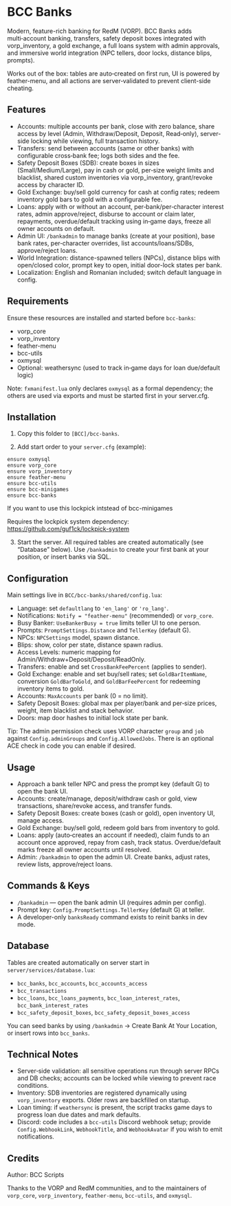 # BCC Banks

Modern, feature-rich banking for RedM (VORP). BCC Banks adds multi‑account banking, transfers, safety deposit boxes integrated with vorp_inventory, a gold exchange, a full loans system with admin approvals, and immersive world integration (NPC tellers, door locks, distance blips, prompts).

Works out of the box: tables are auto‑created on first run, UI is powered by feather-menu, and all actions are server‑validated to prevent client-side cheating.

## Features

- Accounts: multiple accounts per bank, close with zero balance, share access by level (Admin, Withdraw/Deposit, Deposit, Read‑only), server-side locking while viewing, full transaction history.
- Transfers: send between accounts (same or other banks) with configurable cross‑bank fee; logs both sides and the fee.
- Safety Deposit Boxes (SDB): create boxes in sizes (Small/Medium/Large), pay in cash or gold, per‑size weight limits and blacklist, shared custom inventories via vorp_inventory, grant/revoke access by character ID.
- Gold Exchange: buy/sell gold currency for cash at config rates; redeem inventory gold bars to gold with a configurable fee.
- Loans: apply with or without an account, per‑bank/per‑character interest rates, admin approve/reject, disburse to account or claim later, repayments, overdue/default tracking using in‑game days, freeze all owner accounts on default.
- Admin UI: `/bankadmin` to manage banks (create at your position), base bank rates, per‑character overrides, list accounts/loans/SDBs, approve/reject loans.
- World Integration: distance-spawned tellers (NPCs), distance blips with open/closed color, prompt key to open, initial door-lock states per bank.
- Localization: English and Romanian included; switch default language in config.

## Requirements

Ensure these resources are installed and started before `bcc-banks`:

- vorp_core
- vorp_inventory
- feather-menu
- bcc-utils
- oxmysql
- Optional: weathersync (used to track in‑game days for loan due/default logic)

Note: `fxmanifest.lua` only declares `oxmysql` as a formal dependency; the others are used via exports and must be started first in your server.cfg.

## Installation

1) Copy this folder to `[BCC]/bcc-banks`.

2) Add start order to your `server.cfg` (example):

```
ensure oxmysql
ensure vorp_core
ensure vorp_inventory
ensure feather-menu
ensure bcc-utils
ensure bcc-minigames
ensure bcc-banks
```
If you want to use this lockpick intstead of bcc-minigames 

Requires the lockpick system dependency: https://github.com/guf1ck/lockpick-system

3) Start the server. All required tables are created automatically (see “Database” below). Use `/bankadmin` to create your first bank at your position, or insert banks via SQL.

## Configuration

Main settings live in `BCC/bcc-banks/shared/config.lua`:

- Language: set `defaultlang` to `'en_lang'` or `'ro_lang'`.
- Notifications: `Notify = "feather-menu"` (recommended) or `vorp_core`.
- Busy Banker: `UseBankerBusy = true` limits teller UI to one person.
- Prompts: `PromptSettings.Distance` and `TellerKey` (default G).
- NPCs: `NPCSettings` model, spawn distance.
- Blips: show, color per state, distance spawn radius.
- Access Levels: numeric mapping for Admin/Withdraw+Deposit/Deposit/ReadOnly.
- Transfers: enable and set `CrossBankFeePercent` (applies to sender).
- Gold Exchange: enable and set buy/sell rates; set `GoldBarItemName`, conversion `GoldBarToGold`, and `GoldBarFeePercent` for redeeming inventory items to gold.
- Accounts: `MaxAccounts` per bank (0 = no limit).
- Safety Deposit Boxes: global max per player/bank and per‑size prices, weight, item blacklist and stack behavior.
- Doors: map door hashes to initial lock state per bank.

Tip: The admin permission check uses VORP character `group` and `job` against `Config.adminGroups` and `Config.AllowedJobs`. There is an optional ACE check in code you can enable if desired.

## Usage

- Approach a bank teller NPC and press the prompt key (default G) to open the bank UI.
- Accounts: create/manage, deposit/withdraw cash or gold, view transactions, share/revoke access, and transfer funds.
- Safety Deposit Boxes: create boxes (cash or gold), open inventory UI, manage access.
- Gold Exchange: buy/sell gold, redeem gold bars from inventory to gold.
- Loans: apply (auto‑creates an account if needed), claim funds to an account once approved, repay from cash, track status. Overdue/default marks freeze all owner accounts until resolved.
- Admin: `/bankadmin` to open the admin UI. Create banks, adjust rates, review lists, approve/reject loans.

## Commands & Keys

- `/bankadmin` — open the bank admin UI (requires admin per config).
- Prompt key: `Config.PromptSettings.TellerKey` (default G) at teller.
- A developer-only `banksReady` command exists to reinit banks in dev mode.

## Database

Tables are created automatically on server start in `server/services/database.lua`:

- `bcc_banks`, `bcc_accounts`, `bcc_accounts_access`
- `bcc_transactions`
- `bcc_loans`, `bcc_loans_payments`, `bcc_loan_interest_rates`, `bcc_bank_interest_rates`
- `bcc_safety_deposit_boxes`, `bcc_safety_deposit_boxes_access`

You can seed banks by using `/bankadmin` → Create Bank At Your Location, or insert rows into `bcc_banks`.

## Technical Notes

- Server‑side validation: all sensitive operations run through server RPCs and DB checks; accounts can be locked while viewing to prevent race conditions.
- Inventory: SDB inventories are registered dynamically using `vorp_inventory` exports. Older rows are backfilled on startup.
- Loan timing: if `weathersync` is present, the script tracks game days to progress loan due dates and mark defaults.
- Discord: code includes a `bcc-utils` Discord webhook setup; provide `Config.WebhookLink`, `WebhookTitle`, and `WebhookAvatar` if you wish to emit notifications.

## Credits

Author: BCC Scripts

Thanks to the VORP and RedM communities, and to the maintainers of `vorp_core`, `vorp_inventory`, `feather-menu`, `bcc-utils`, and `oxmysql`.
